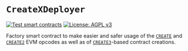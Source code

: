 # `CreateXDeployer`

[![Test smart contracts](https://github.com/pcaversaccio/createx-deployer/actions/workflows/test-contracts.yml/badge.svg)](https://github.com/pcaversaccio/createx-deployer/actions/workflows/test-contracts.yml)
[![License: AGPL v3](https://img.shields.io/badge/License-AGPL_v3-blue.svg)](https://www.gnu.org/licenses/agpl-3.0)

Factory smart contract to make easier and safer usage of the [`CREATE`](https://www.evm.codes/#f0?fork=shanghai) and [`CREATE2`](https://www.evm.codes/#f5?fork=shanghai) EVM opcodes as well as of [`CREATE3`](https://github.com/ethereum/EIPs/pull/3171)-based contract creations.
